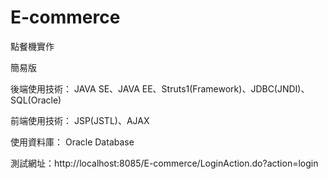 # E-commerce
點餐機實作

簡易版

後端使用技術： JAVA SE、JAVA EE、Struts1(Framework)、JDBC(JNDI)、SQL(Oracle)

前端使用技術： JSP(JSTL)、AJAX

使用資料庫： Oracle Database

測試網址：http://localhost:8085/E-commerce/LoginAction.do?action=login

